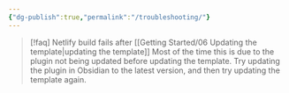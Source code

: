 ```yaml
---
{"dg-publish":true,"permalink":"/troubleshooting/"}
---
```



> [!faq] Netlify build fails after [[Getting Started/06 Updating the template\|updating the template]]
> Most of the time this is due to the plugin not being updated before updating the template. Try updating the plugin in Obsidian to the latest version, and then try updating the template again. 
